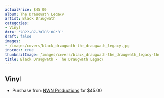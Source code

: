 ```yaml
---
actualPrice: $45.00
album: The Draugwath Legacy
artist: Black Draugwath
categories:
- Vinyl
date: '2022-07-30T05:08:31'
draft: false
images:
- /images/covers/black_draugwath-the_draugwath_legacy.jpg
inStock: true
thumbnailImage: /images/covers/black_draugwath-the_draugwath_legacy-thumb.jpg
title: Black Draugwath - The Draugwath Legacy
---
```


## Vinyl
* Purchase from [NWN Productions](http://shop.nwnprod.com/index.php?route=product/product&path=75&product_id=25767&sort=pd.name&order=ASC) for $45.00
